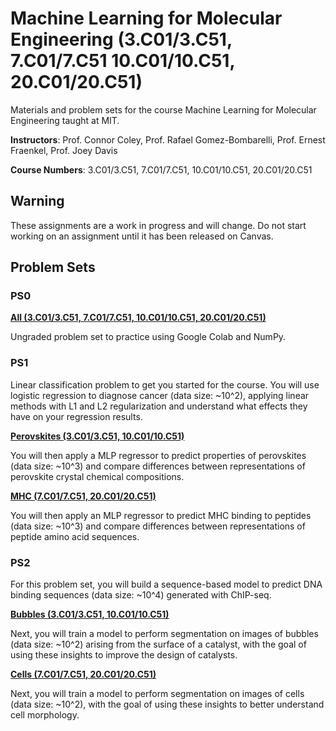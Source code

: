 # Machine Learning for Molecular Engineering (3.C01/3.C51, 7.C01/7.C51 10.C01/10.C51, 20.C01/20.C51)

Materials and problem sets for the course Machine Learning for Molecular Engineering taught at MIT.

**Instructors**: Prof. Connor Coley, Prof. Rafael Gomez-Bombarelli, Prof. Ernest Fraenkel, Prof. Joey Davis

**Course Numbers**: 3.C01/3.C51, 7.C01/7.C51, 10.C01/10.C51, 20.C01/20.C51

## Warning

These assignments are a work in progress and will change. Do not start working on an assignment until it has been released on Canvas.


## Problem Sets

### PS0

[**All  (3.C01/3.C51, 7.C01/7.C51, 10.C01/10.C51, 20.C01/20.C51)**](https://github.com/coleygroup/ML4MolEng/blob/main/psets/ps0/)

Ungraded problem set to practice using Google Colab and NumPy.


### PS1

Linear classification problem to get you started for the course. You will use logistic regression to diagnose cancer (data size: ~10^2), applying linear methods with L1 and L2 regularization and understand what effects they have on your regression results. 

[**Perovskites (3.C01/3.C51, 10.C01/10.C51)**](github.com/coleygroup/ML4MolEng/blob/main/psets/ps1-nonbio/)

You will then apply a MLP regressor to predict properties of perovskites (data size: ~10^3) and compare differences between representations of perovskite crystal chemical compositions.


[**MHC (7.C01/7.C51, 20.C01/20.C51)**](github.com/coleygroup/ML4MolEng/blob/main/psets/ps1-bio/)

You will then apply an MLP regressor to predict MHC binding to peptides (data size: ~10^3) and compare differences between representations of peptide amino acid sequences.


### PS2

For this problem set, you will build a sequence-based model to predict DNA binding sequences (data size: ~10^4) generated with ChIP-seq.

[**Bubbles (3.C01/3.C51, 10.C01/10.C51)**](github.com/coleygroup/ML4MolEng/blob/main/psets/ps2-nonbio/)

Next, you will train a model to perform segmentation on images of bubbles (data size: ~10^2) arising from the surface of a catalyst, with the goal of using these insights to improve the design of catalysts.


[**Cells (7.C01/7.C51, 20.C01/20.C51)**](github.com/coleygroup/ML4MolEng/blob/main/psets/ps2-bio/)

Next, you will train a model to perform segmentation on images of cells (data size: ~10^2), with the goal of using these insights to better understand cell morphology.

<!---
[**PS3**](https://github.com/coleygroup/ML4MolEng/blob/main/psets/ps3/)

Data size: ~10^4

This problem set has two parts: 1) In the first part, you will use PyTorch to train a LSTM-based classifier to classify DNA binding sites. 2) In the second part, you will try to reduce a high-dimensional dataset into lower dimensions with PCA and t-SNE. You will try to find out if the obtained low-dimensional embedding is meaningful. 

This problem set is an application of computer vision to molecular engineering. You will use a deep learning model to classify steel surface defects and perform image segmentation to identify cell nuclei.

[**PS4**](https://github.com/coleygroup/ML4MolEng/blob/main/psets/ps4/)

Data size: ~10^6

This problem set will be more meaty than the previous ones. You will implement your own Graph Neural Nets to predict molecular properties and train a Variational Auto-Encoder to generate new molecules from a learned hidden continuous representation.

[**PS5**](https://github.com/coleygroup/ML4MolEng/blob/main/psets/ps5/)

Data size: ~10^3

This problem set is an application of ML to predicting Solvation Free Energies and participating in a private kaggle dataset challenge.

[**PS6 (SFE)**](https://github.com/coleygroup/ML4MolEng/blob/main/psets/ps6-sfe/)

Data size: ~10^3

You will complete a short clustering exercise and participate in a ML competition to predict drug screen.

[**PS6 (Drug Screen)**](https://github.com/coleygroup/ML4MolEng/blob/master/psets/ps6-drug-screen/)

Data size: ~10^3

You will participate in a ML competition to predict solvation free energies of solute/solvent pairs.
--->
